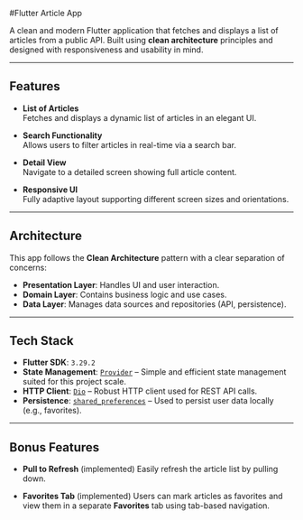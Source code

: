#Flutter Article App

A clean and modern Flutter application that fetches and displays a list of articles from a public API. Built using **clean architecture** principles and designed with responsiveness and usability in mind.

---

## Features

- **List of Articles**  
  Fetches and displays a dynamic list of articles in an elegant UI.

- **Search Functionality**  
  Allows users to filter articles in real-time via a search bar.

- **Detail View**  
  Navigate to a detailed screen showing full article content.

- **Responsive UI**  
  Fully adaptive layout supporting different screen sizes and orientations.

---

## Architecture

This app follows the **Clean Architecture** pattern with a clear separation of concerns:
- **Presentation Layer**: Handles UI and user interaction.
- **Domain Layer**: Contains business logic and use cases.
- **Data Layer**: Manages data sources and repositories (API, persistence).

---

## Tech Stack

- **Flutter SDK**: `3.29.2`
- **State Management**: [`Provider`](https://pub.dev/packages/provider) – Simple and efficient state management suited for this project scale.
- **HTTP Client**: [`Dio`](https://pub.dev/packages/dio) – Robust HTTP client used for REST API calls.
- **Persistence**: [`shared_preferences`](https://pub.dev/packages/shared_preferences) – Used to persist user data locally (e.g., favorites).

---

## Bonus Features

- **Pull to Refresh**  (implemented)
  Easily refresh the article list by pulling down.

- **Favorites Tab**  (implemented)
  Users can mark articles as favorites and view them in a separate **Favorites** tab using tab-based navigation.
